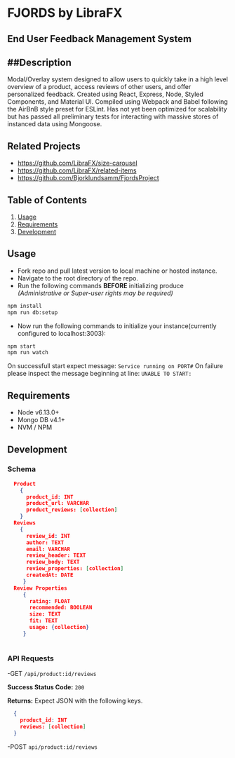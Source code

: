# FJORDS by LibraFX
## End User Feedback Management System


##Description
----
Modal/Overlay system designed to allow users to quickly take in a high level overview of a product, access reviews of other users, and offer personalized feedback. Created using React, Express, Node, Styled Components, and Material UI. Compiled using Webpack and Babel following the AirBnB style preset for ESLint. Has not yet been optimized for scalability but has passed all preliminary tests for interacting with massive stores of instanced data using Mongoose.


## Related Projects

  - https://github.com/LibraFX/size-carousel
  - https://github.com/LibraFX/related-items
  - https://github.com/Bjorklundsamm/FjordsProject

## Table of Contents

1. [Usage](#Usage)
1. [Requirements](#requirements)
1. [Development](#development)

## Usage

- Fork repo and pull latest version to local machine or hosted instance.
- Navigate to the root directory of the repo.
- Run the following commands **BEFORE** initializing produce _(Administrative or Super-user rights may be required)_
```sh
npm install
npm run db:setup
```
- Now run the following commands to initialize your instance(currently configured to localhost:3003):
```sh
npm start
npm run watch
```
On successfull start expect message: `Service running on PORT#`
On failure please inspect the message beginning at line: `UNABLE TO START:`

## Requirements

- Node v6.13.0+ 
- Mongo DB v4.1+
- NVM / NPM

## Development

### Schema
```json
  Product
    {
      product_id: INT
      product_url: VARCHAR
      product_reviews: [collection]
    }
  Reviews
    {
      review_id: INT
      author: TEXT
      email: VARCHAR
      review_header: TEXT
      review_body: TEXT
      review_properties: [collection]
      createdAt: DATE
     }
  Review Properties
     {
       rating: FLOAT
       recommended: BOOLEAN
       size: TEXT
       fit: TEXT
       usage: {collection}
     }
      
```

### API Requests

-GET `/api/product:id/reviews`

**Success Status Code:** `200`

**Returns:** Expect JSON with the following keys.
```json
  {
    product_id: INT
    reviews: [collection]
  }
```

-POST `api/product:id/reviews`






